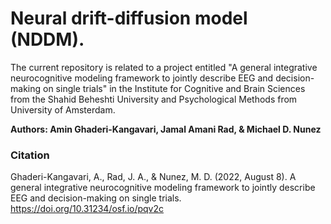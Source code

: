 # Neural drift-diffusion model (NDDM).
The current repository is related to a project entitled "A general integrative neurocognitive modeling framework to jointly describe EEG and decision-making on single trials" in the Institute for Cognitive and Brain Sciences from the Shahid Beheshti University and Psychological Methods from University of Amsterdam.

**Authors: Amin Ghaderi-Kangavari, Jamal Amani Rad, & Michael D. Nunez**

### Citation
Ghaderi-Kangavari, A., Rad, J. A., & Nunez, M. D. (2022, August 8). A general integrative neurocognitive modeling framework to jointly describe EEG and decision-making on single trials. https://doi.org/10.31234/osf.io/pqv2c
